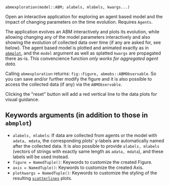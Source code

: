 ```
abmexploration(model::ABM; alabels, mlabels, kwargs...)
```

Open an interactive application for exploring an agent based model and the impact of changing parameters on the time evolution. Requires `Agents`.

The application evolves an ABM interactively and plots its evolution, while allowing changing any of the model parameters interactively and also showing the evolution of collected data over time (if any are asked for, see below). The agent based model is plotted and animated exactly as in [`abmplot`](@ref), and the `model` argument as well as splatted `kwargs` are propagated there as-is. This convencience function *only works for aggregated agent data*.

Calling `abmexploration` returns: `fig::Figure, abmobs::ABMObservable`. So you can save and/or further modify the figure and it is also possible to access the collected data (if any) via the `ABMObservable`.

Clicking the "reset" button will add a red vertical line to the data plots for visual guidance.

## Keywords arguments (in addition to those in `abmplot`)

  * `alabels, mlabels`: If data are collected from agents or the model with `adata, mdata`, the corresponding plots' y-labels are automatically named after the collected data. It is also possible to provide `alabels, mlabels` (vectors of strings with exactly same length as `adata, mdata`), and these labels will be used instead.
  * `figure = NamedTuple()`: Keywords to customize the created Figure.
  * `axis = NamedTuple()`: Keywords to customize the created Axis.
  * `plotkwargs = NamedTuple()`: Keywords to customize the styling of the resulting [`scatterlines`](https://makie.juliaplots.org/dev/examples/plotting_functions/scatterlines/index.html) plots.
